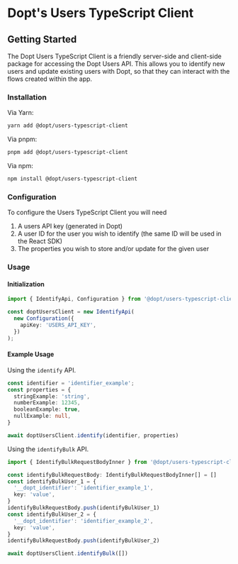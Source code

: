 # Dopt's Users TypeScript Client

## Getting Started

The Dopt Users TypeScript Client is a friendly server-side and client-side package for accessing the Dopt Users API. This allows you to identify new users and update existing users with Dopt, so that they can interact with the flows created within the app.

### Installation

Via Yarn:

```bash
yarn add @dopt/users-typescript-client
```

Via pnpm:

```bash
pnpm add @dopt/users-typescript-client
```

Via npm:

```bash
npm install @dopt/users-typescript-client
```

### Configuration

To configure the Users TypeScript Client you will need

1. A users API key (generated in Dopt)
1. A user ID for the user you wish to identify (the same ID will be used in the React SDK)
1. The properties you wish to store and/or update for the given user

### Usage

#### Initialization

```typescript
import { IdentifyApi, Configuration } from '@dopt/users-typescript-client';

const doptUsersClient = new IdentifyApi(
  new Configuration({
    apiKey: 'USERS_API_KEY',
  })
);
```

#### Example Usage

Using the `identify` API.

```typescript
const identifier = 'identifier_example';
const properties = {
  stringExample: 'string',
  numberExample: 12345,
  booleanExample: true,
  nullExample: null,
}

await doptUsersClient.identify(identifier, properties)
```

Using the `identifyBulk` API.

```typescript
import { IdentifyBulkRequestBodyInner } from '@dopt/users-typescript-client';

const identifyBulkRequestBody: IdentifyBulkRequestBodyInner[] = []
const identifyBulkUser_1 = {
  '__dopt_identifier': 'identifier_example_1',
  key: 'value',
}
identifyBulkRequestBody.push(identifyBulkUser_1)
const identifyBulkUser_2 = {
  '__dopt_identifier': 'identifier_example_2',
  key: 'value',
}
identifyBulkRequestBody.push(identifyBulkUser_2)

await doptUsersClient.identifyBulk([])
```
